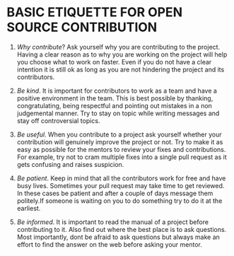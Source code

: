 # BASIC ETIQUETTE FOR OPEN SOURCE CONTRIBUTION

1. *Why contribute*? Ask yourself why you are contributing to the project. Having a clear reason as to why you are working on the project will help you choose what to work on faster. Even if you do not have a clear intention it is still ok as long as you are not hindering the project and its contributors.

2. *Be kind*. It is important for contributors to work as a team and have a positive environment in the team. This is best possible by thanking, congratulating, being respectful and 
pointing out mistakes in a non judgemental manner. Try to stay on topic while writing messages and stay off controversial topics.

3. *Be useful*. When you contribute to a project ask yourself whether your contribution will genuinely improve the project or not. Try to make it as easy as possible for the mentors to review your fixes and contributions. For example, try not to cram multiple fixes into a single pull request as it gets confusing and raises suspicion.

4. *Be patient*. Keep in mind that all the contributors work for free and have busy lives. Sometimes your pull request may take time to get reviewed. In these cases be patient and after a couple of days message them politely.If someone is waiting on you to do something try to do it at the earliest.

5. *Be informed*. It is important to read the manual of a project before contributing to it. Also find out where the best place is to ask questions. Most importantly, dont be afraid to ask questions but always make an effort to find the answer on the web before asking your mentor.
